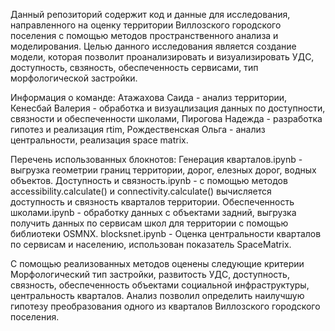 Данный репозиторий содержит код и данные для исследования, направленного на оценку территории Виллозского городского поселения с помощью методов пространственного анализа и моделирования. Целью данного исследования является создание модели, которая позволит проанализировать и визуализировать УДС, доступность, свзяность, обеспеченность сервисами, тип морфологической застройки. 

Информация о команде: Атажахова Саида - анализ территории, Кенесбай Валерия - обработка  и визуацлизация данных по доступности, связности и обеспеченности школами, Пирогова Надежда - разработка гипотез и реализация rtim, Рождественская Ольга - анализ центральности, реализация space matrix.

Перечень использованных блокнотов:
Генерация кварталов.ipynb - выгрузка геометрии границ территории, дорог, елезных дорог, водных объектов.
Доступность и связность.ipynb - с помощью методов accessibility.calculate() и connectivity.calculate() вычисляется доступность и связность кварталов территории.
Обеспеченность школами.ipynb - обработку данных с объектами задний, выгрузка получить данных по сервисам школ для территории с помощью библиотеки OSMNX.
blocksnet.ipynb - Оценка центральности кварталов по сервисам и населению, использован показатель SpaceMatrix.

С помощью реализованных методов оценены следующие критерии Морфологический тип застройки, развитость УДС, доступность, связность, обеспеченность объектами социальной инфраструктуры, центральность кварталов. Анализ позволил определить наилучшую гипотезу преобразования одного из кварталов Виллозского городского поселения.
